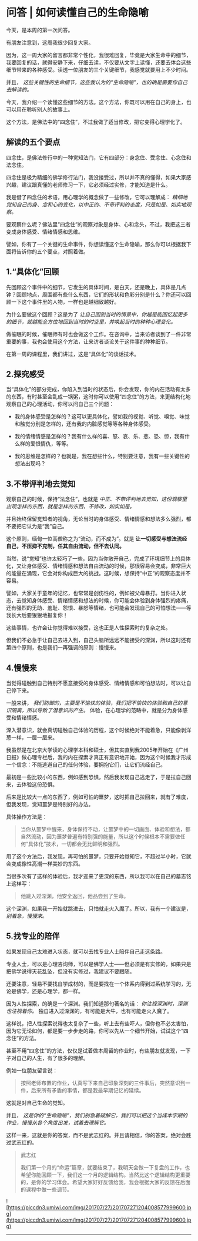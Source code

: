 # 问答 | 如何读懂自己的生命隐喻

今天，是本周的第一次问答。

有朋友注意到，这周我很少回复大家。

因为，这一周大家的留言都非常个性化，我很难回复，毕竟是大家生命中的细节，我要回复的话，就得安静下来，仔细去读，不仅要从文字上读懂，还要去体会这些细节带来的各种感受。读透一位朋友的三个关键细节，我感觉就要用上不少时间。

并且， *这些关键性的生命细节，这些我认为的“生命隐喻”，也的确是需要你自己去解读的。*

今天，我介绍一个读懂这些细节的方法。这个方法，你既可以用在自己的身上，也可以用在聆听别人的故事上。

这个方法，是佛法中的“四念住”，不过我做了适当修改，把它变得心理学化了。

## 解读的五个要点

四念住，是佛法修行中的一种觉知法门，它有四部分：身念住、受念住、心念住和法念住。

四念住是极为精细的佛学修行法门，我没接受过，所以并不真的懂得，如果大家感兴趣，建议跟真懂的老师修习一下，它必须经过实修，才能知道是什么。

我是借了四念住的术语，用心理学的概念做了一些修改，它可以理解成： *精细地觉知自己的身、念和心的变化，以中正的、不带评判的态度，只是如是、如实地观察。*

要观察什么呢？佛法里“四念住”的观察对象是身体、心和念头，不过，我把这三者变成身体感受、情绪情感和思维。

譬如，你有了一个关键的生命事件，你想读懂这个生命隐喻，那么你可以根据我下面将告诉你的五个要点，对照着做。

## 1.“具体化”回顾

先回顾这个事件中的细节，它发生的具体时间，是白天，还是晚上，具体是几点钟？回顾地点，周围都有些什么东西，它们的形状和色彩分别是什么？你还可以回顾一下这个事件里的人物，一样也是越细致越好。

为什么要做这个回顾？这是为了 *让自己回到当时的情景中，你越是能回忆起更多的细节，就越能全方位地回到当时的时空里，并唤起当时的种种心理变化。*

做催眠的时候，催眠师有时也会做这个工作。在咨询中，当来访者谈到了一件非常重要的事，我也会使用这个方法，让来访者谈论关于这件事的种种细节。

在第一周的课程里，我们讲过，这是“具体化”的谈话技术。

## 2.探究感受

当“具体化”的部分完成，你陷入到当时的状态后，你会发现，你的内在活动有太多的东西，有时甚至会乱成一锅粥，这时你可以使用“四念住”的方法，来更结构化地观察自己的心理活动，你可以问自己三个问题：

* 我的身体感受是怎样的？这可以更具体化，譬如我的视觉、听觉、嗅觉、味觉和触觉分别是怎样的，还有我的内脏感觉等等各种身体感受。

* 我的情绪情感是怎样的？我有什么样的喜、怒、哀、乐、悲、恐、惊，我有什么样的爱恨情仇，等等。

* 我的思维是怎样的？也就是，我在想些什么，特别要注意，我有一些关键性的想法出现吗？

## 3.不带评判地去觉知

观察自己的时候，保持“法念住”，也就是 *中正、不带评判地去觉知，这份观察里出现怎样的东西，就是怎样的东西，不修改，如实如是。*

并且始终保留觉知者的视角，无论当时的身体感受、情绪情感和想法多么强烈，都不要把它认为是“我”自己。

这个原则，缅甸一位高僧称之为“流动，而不成为”。就是 **让一切感受与想法流经自己，不压抑不克制，任其自由流动，但不去认同。**

当然，说“觉知”也许太轻巧了一些，因为当你敞开自己，完成了环境细节上的具体化，又让身体感受、情绪情感和想法自由流动的时候，那很容易会变成，非常巨大的能量在涌现，它会对你构成巨大的挑战。这时候，想保持“中正”的观察态度并不容易。

譬如，大家关于童年的记忆，也常常是创伤性的，例如被父母暴打。当你进入状态，去觉知身体感受、情绪情感和想法的时候，你可能会体验到身体强烈的疼痛，还有强烈的无助、羞耻、怨恨、暴怒等情绪，也可能会发现自己的可怕想法——等我长大后要狠狠地报复你！

这些事情，也许会让你觉得难以接受，这也正是人性探索时的复杂之处。

但我们不必急于让自己去进入到，自己头脑所远远不能接受的深渊，所以这时还有第四个原则，也是我们一再强调的原则：慢慢来。

## 4.慢慢来

当觉得碰触到自己特别不愿意接受的身体感受、情绪情感和可怕想法时，可以让自己停下来。

一般来讲， *我们防御的，主要是不愉快的体验，我们把不愉快的体验和自己的意识隔离，所以导致了潜意识的产生。* 体验，在心理学的范畴中，就是分为身体感受和情绪情感。

深入潜意识，就会真切碰触自己体验的历程，这个时候绝对不能着急，只能像剥洋葱一样，一层一层来。

我虽然是在北京大学读的心理学本科和硕士，但其实直到我2005年开始在《广州日报》做心理专栏后，我的内在探索才真正有意识地开始，因为这个时候我才形成一个信念：不能逃避自己的任何体验，要拥抱它们，让它们流经自己。

最初是一些比较小的东西，例如感到恐惧，然后我发现自己逃走了，于是拉自己回来，去体验这份恐惧。

后来是比较大一点的东西了，例如可怕的噩梦，这时把自己拉回来，就有了难度，但我发现，觉知噩梦是特别好的办法。

具体操作方法是：

> 当你从噩梦中醒来，身体保持不动，让噩梦中的一切画面、体验和想法，都自然流动，因为噩梦普遍有特别强的能量，所以这个时候根本不需要做任何“具体化”技术，一切都会无比鲜明和强烈。

用了这个方法后，我发现，再可怕的噩梦，只要开始觉知它，不超过半小时，它就会变成像性高潮一样美妙的东西。

当很多次有了这样的体验后，我才迎来了更深的东西，所以我可以在自己的墓志铭上这样写：

> 他跳入过深渊，他安全返回，他品尝到了生命。

这个深渊，如果我一开始就跳进去，只怕就走火入魔了。所以，我有一个建议是， *别着急，慢慢来。*

## 5.找专业的陪伴

如果发现自己太难进入状态，就可以去找专业人士陪伴自己走这条路。

专业人士，可以是心理咨询师，可以是佛学人士——但必须是有实修的，如果只是把佛学说得天花乱坠，但没有实修过，我建议不要跟随。

还要注意，轻易不要找自学成材的，而是要找在一个体系内得到过系统学习的，无论是佛学，还是心理学，都一样。

因为人性探索，的确是一个深渊。我们知道那句著名的话： *你注视深渊时，深渊也注视着你。* 独自进入过深渊的，有可能是大牛，也有可能走火入魔了。

这样说，把人性探索说得也太复杂了一些，听上去有些吓人，但你也不必太害怕，因为它无论如何，都是要一步步走的路，你可以先从一个细节开始，试试这个“四念住”的方法。

甚至不用“四念住”的方法，仅仅是试着做本周留的作业时，有些朋友就发现，一下子对自己的人生，有了很多的理解。

例如一位朋友留言说：

> 按照老师布置的作业，认真写下来自己印象深刻的三件事后，突然意识到一件，后来所有矛盾的事情，都是我最早期记忆的延续。

这就是对自己生命的觉知。

并且， *这是你的“生命隐喻”，我们别急着破解它，我们可以把这个当成本学期的作业，慢慢从各个角度出发，试着去理解它。*

这样一来，这就是你的答案，而不是武志红的。并且请相信，你的答案，绝对会胜过武志红的。

> 武志红
> 
> 我们第一个月的“命运”篇章，就要结束了，我明天会做一下复盘的工作，也希望你能回顾一下，我们这一个月的逻辑结构。当然比这个逻辑结构更重要的，是你的学习体会。希望大家好好反馈给我，我会根据大家的反馈在后面的课程中做一些调节。

![https://piccdn3.umiwi.com/img/201707/27/201707271204008577999600.jpg](https://piccdn3.umiwi.com/img/201707/27/201707271204008577999600.jpg)

---
